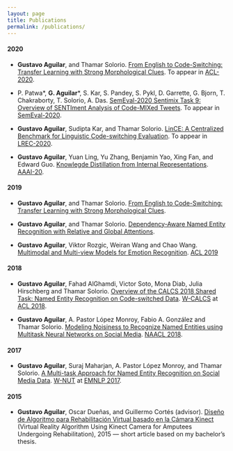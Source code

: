 ```yaml
---
layout: page
title: Publications
permalink: /publications/
---
```


#### **2020**

* **Gustavo Aguilar**, and Thamar Solorio.
[From English to Code-Switching: Transfer Learning with Strong Morphological Clues](https://arxiv.org/pdf/1909.05158.pdf). 
To appear in [ACL-2020](https://acl2020.org/).

* P. Patwa\*, **G. Aguilar**\*, S. Kar, S. Pandey, S. Pykl, D. Garrette, G. Bjorn, T. Chakraborty, T. Solorio, A. Das.
[SemEval-2020 Sentimix Task 9: Overview of SENTIment Analysis of Code-MIXed Tweets](). 
To appear in [SemEval-2020](http://alt.qcri.org/semeval2020/index.php?id=tasks).

* **Gustavo Aguilar**, Sudipta Kar, and Thamar Solorio.
[LinCE: A Centralized Benchmark for Linguistic Code-switching Evaluation](). 
To appear in [LREC-2020](https://acl2020.org/).

* **Gustavo Aguilar**, Yuan Ling, Yu Zhang, Benjamin Yao, Xing Fan, and Edward Guo.
[Knowlegde Distillation from Internal Representations](https://arxiv.org/pdf/1910.03723.pdf). 
[AAAI-20](https://aaai.org/Conferences/AAAI-20/).

#### **2019**

* **Gustavo Aguilar**, and Thamar Solorio.
[From English to Code-Switching: Transfer Learning with Strong Morphological Clues](https://arxiv.org/pdf/1909.05158.pdf).

* **Gustavo Aguilar**, and Thamar Solorio.
[Dependency-Aware Named Entity Recognition with Relative and Global Attentions](https://arxiv.org/pdf/1909.05166.pdf).

* **Gustavo Aguilar**, Viktor Rozgic, Weiran Wang and Chao Wang.
[Multimodal and Multi-view Models for Emotion Recognition](https://www.aclweb.org/anthology/P19-1095). [ACL 2019](http://www.acl2019.org/)

#### **2018**

* **Gustavo Aguilar**, Fahad AlGhamdi, Victor Soto, Mona Diab, Julia Hirschberg and Thamar Solorio.
[Overview of the CALCS 2018 Shared Task: Named Entity Recognition on Code-switched Data](https://code-switching.github.io/2018/).
[W-CALCS](https://code-switching.github.io/2018/) at [ACL 2018](https://acl2018.org/).

* **Gustavo Aguilar**, A. Pastor López Monroy, Fabio A. González and Thamar Solorio.
[Modeling Noisiness to Recognize Named Entities using Multitask Neural Networks on Social Media](http://www.aclweb.org/anthology/N18-1127).
[NAACL 2018](http://naacl2018.org/).

#### **2017**

* **Gustavo Aguilar**, Suraj Maharjan, A. Pastor López Monroy, and Thamar Solorio.
[A Multi-task Approach for Named Entity Recognition on Social Media Data](http://www.aclweb.org/anthology/W17-4419).
[W-NUT](http://noisy-text.github.io/2017/) at [EMNLP 2017](http://emnlp2017.net/).

#### **2015**

* **Gustavo Aguilar**, Oscar Dueñas, and Guillermo Cortés (advisor). [Diseño de Algoritmo para Rehabilitación Virtual basado en la Cámara Kinect](http://cef.uca.edu.sv/noticiasfia/img/kinect/Rehabilitacion_Virtual_Con_Kinect.pdf) (Virtual Reality Algorithm Using Kinect Camera for Amputees Undergoing Rehabilitation), 2015 — short article based on my bachelor’s thesis.
